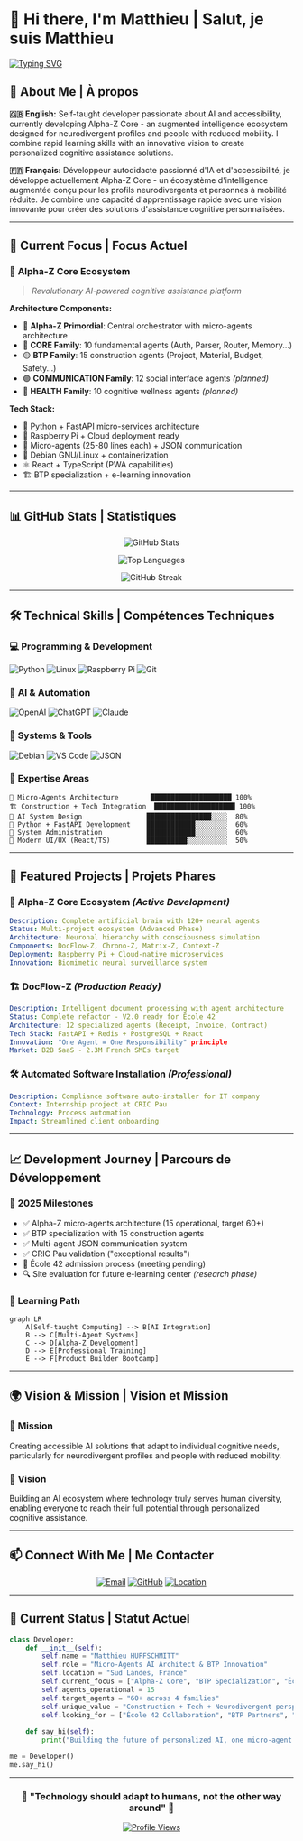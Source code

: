 # 👋 Hi there, I'm Matthieu | Salut, je suis Matthieu

[![Typing SVG](https://readme-typing-svg.herokuapp.com/?color=00D9FF&size=25&center=true&vCenter=true&width=600&lines=AI+Developer+in+Career+Transition;Creator+of+Alpha-Z+Core+Ecosystem;Cognitive+Assistance+for+Neurodivergent+Profiles;Building+the+Future+of+Personalized+AI)](https://git.io/typing-svg)

## 🚀 About Me | À propos

**🇬🇧 English:**
Self-taught developer passionate about AI and accessibility, currently developing Alpha-Z Core - an augmented intelligence ecosystem designed for neurodivergent profiles and people with reduced mobility. I combine rapid learning skills with an innovative vision to create personalized cognitive assistance solutions.

**🇫🇷 Français:**
Développeur autodidacte passionné d'IA et d'accessibilité, je développe actuellement Alpha-Z Core - un écosystème d'intelligence augmentée conçu pour les profils neurodivergents et personnes à mobilité réduite. Je combine une capacité d'apprentissage rapide avec une vision innovante pour créer des solutions d'assistance cognitive personnalisées.

---

## 🎯 Current Focus | Focus Actuel

### 🧠 **Alpha-Z Core Ecosystem**
> *Revolutionary AI-powered cognitive assistance platform*

**Architecture Components:**
- 🧠 **Alpha-Z Primordial**: Central orchestrator with micro-agents architecture
- 🔵 **CORE Family**: 10 fundamental agents (Auth, Parser, Router, Memory...)
- 🟡 **BTP Family**: 15 construction agents (Project, Material, Budget, Safety...)
- 🟣 **COMMUNICATION Family**: 12 social interface agents *(planned)*
- 🔴 **HEALTH Family**: 10 cognitive wellness agents *(planned)*

**Tech Stack:**
- 🐍 Python + FastAPI micro-services architecture
- 🥧 Raspberry Pi + Cloud deployment ready
- 🧠 Micro-agents (25-80 lines each) + JSON communication
- 🐧 Debian GNU/Linux + containerization
- ⚛️ React + TypeScript (PWA capabilities)
- 🏗️ BTP specialization + e-learning innovation

---

## 📊 GitHub Stats | Statistiques

<div align="center">

![GitHub Stats](https://github-readme-stats.vercel.app/api?username=AlphaZ42&show_icons=true&theme=tokyonight&hide_border=true&bg_color=0D1117&title_color=00D9FF&icon_color=00D9FF&text_color=FFFFFF)

![Top Languages](https://github-readme-stats.vercel.app/api/top-langs/?username=AlphaZ42&layout=compact&theme=tokyonight&hide_border=true&bg_color=0D1117&title_color=00D9FF&text_color=FFFFFF)

![GitHub Streak](https://github-readme-streak-stats.herokuapp.com/?user=AlphaZ42&theme=tokyonight&hide_border=true&background=0D1117&stroke=00D9FF&ring=00D9FF&fire=FF6B6B&currStreakLabel=00D9FF)

</div>

---

## 🛠️ Technical Skills | Compétences Techniques

### 💻 **Programming & Development**
![Python](https://img.shields.io/badge/Python-3776AB?style=for-the-badge&logo=python&logoColor=white)
![Linux](https://img.shields.io/badge/Linux-FCC624?style=for-the-badge&logo=linux&logoColor=black)
![Raspberry Pi](https://img.shields.io/badge/Raspberry%20Pi-A22846?style=for-the-badge&logo=raspberry-pi&logoColor=white)
![Git](https://img.shields.io/badge/Git-F05032?style=for-the-badge&logo=git&logoColor=white)

### 🤖 **AI & Automation**
![OpenAI](https://img.shields.io/badge/OpenAI-412991?style=for-the-badge&logo=openai&logoColor=white)
![ChatGPT](https://img.shields.io/badge/ChatGPT-74aa9c?style=for-the-badge&logo=openai&logoColor=white)
![Claude](https://img.shields.io/badge/Claude-FF6B35?style=for-the-badge&logo=anthropic&logoColor=white)

### 🔧 **Systems & Tools**
![Debian](https://img.shields.io/badge/Debian-A81D33?style=for-the-badge&logo=debian&logoColor=white)
![VS Code](https://img.shields.io/badge/VS%20Code-007ACC?style=for-the-badge&logo=visual-studio-code&logoColor=white)
![JSON](https://img.shields.io/badge/JSON-000000?style=for-the-badge&logo=json&logoColor=white)

### 🎯 **Expertise Areas**
```
🧠 Micro-Agents Architecture        ████████████████████ 100%
🏗️ Construction + Tech Integration  ████████████████████ 100%  
🤖 AI System Design                ████████████████░░░░  80%
🐍 Python + FastAPI Development    ████████████░░░░░░░░  60%
🔧 System Administration           ████████████░░░░░░░░  60%
📱 Modern UI/UX (React/TS)         ██████████░░░░░░░░░░  50%
```

---

## 🎯 Featured Projects | Projets Phares

### 🌟 **Alpha-Z Core Ecosystem** *(Active Development)*
```yaml
Description: Complete artificial brain with 120+ neural agents
Status: Multi-project ecosystem (Advanced Phase)
Architecture: Neuronal hierarchy with consciousness simulation
Components: DocFlow-Z, Chrono-Z, Matrix-Z, Context-Z
Deployment: Raspberry Pi + Cloud-native microservices
Innovation: Biomimetic neural surveillance system
```

### 🏗️ **DocFlow-Z** *(Production Ready)*
```yaml
Description: Intelligent document processing with agent architecture  
Status: Complete refactor - V2.0 ready for École 42
Architecture: 12 specialized agents (Receipt, Invoice, Contract)
Tech Stack: FastAPI + Redis + PostgreSQL + React
Innovation: "One Agent = One Responsibility" principle
Market: B2B SaaS - 2.3M French SMEs target
```

### 🛠️ **Automated Software Installation** *(Professional)*
```yaml
Description: Compliance software auto-installer for IT company
Context: Internship project at CRIC Pau
Technology: Process automation
Impact: Streamlined client onboarding
```

---

## 📈 Development Journey | Parcours de Développement

### 🎯 **2025 Milestones**
- ✅ Alpha-Z micro-agents architecture (15 operational, target 60+)
- ✅ BTP specialization with 15 construction agents
- ✅ Multi-agent JSON communication system
- ✅ CRIC Pau validation ("exceptional results")
- 🔄 École 42 admission process (meeting pending)
- 🔍 Site evaluation for future e-learning center *(research phase)*

### 🚀 **Learning Path**
```mermaid
graph LR
    A[Self-taught Computing] --> B[AI Integration]
    B --> C[Multi-Agent Systems]
    C --> D[Alpha-Z Development]
    D --> E[Professional Training]
    E --> F[Product Builder Bootcamp]
```

---

## 🌍 Vision & Mission | Vision et Mission

### 🎯 **Mission**
Creating accessible AI solutions that adapt to individual cognitive needs, particularly for neurodivergent profiles and people with reduced mobility.

### 🚀 **Vision** 
Building an AI ecosystem where technology truly serves human diversity, enabling everyone to reach their full potential through personalized cognitive assistance.

---

## 📫 Connect With Me | Me Contacter

<div align="center">

[![Email](https://img.shields.io/badge/Email-D14836?style=for-the-badge&logo=gmail&logoColor=white)](mailto:alphazprimordial@gmail.com)
[![GitHub](https://img.shields.io/badge/GitHub-100000?style=for-the-badge&logo=github&logoColor=white)](https://github.com/AlphaZ42)
[![Location](https://img.shields.io/badge/Location-Sud%20Landes,%20France-FF6B6B?style=for-the-badge&logo=google-maps&logoColor=white)](https://maps.google.com)

</div>

---

## 🎯 Current Status | Statut Actuel

```python
class Developer:
    def __init__(self):
        self.name = "Matthieu HUFFSCHMITT"
        self.role = "Micro-Agents AI Architect & BTP Innovation"
        self.location = "Sud Landes, France"
        self.current_focus = ["Alpha-Z Core", "BTP Specialization", "École 42"]
        self.agents_operational = 15
        self.target_agents = "60+ across 4 families"
        self.unique_value = "Construction + Tech + Neurodivergent perspective"
        self.looking_for = ["École 42 Collaboration", "BTP Partners", "Innovation"]
    
    def say_hi(self):
        print("Building the future of personalized AI, one micro-agent at a time! 🚀")

me = Developer()
me.say_hi()
```

---

<div align="center">

### 🌟 "Technology should adapt to humans, not the other way around" 🌟

[![Profile Views](https://komarev.com/ghpvc/?username=AlphaZ42&color=00D9FF&style=for-the-badge)](https://github.com/AlphaZ42)

</div>
